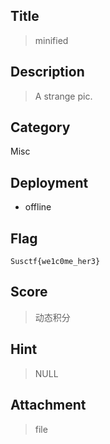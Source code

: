 ## Title

> minified

## Description

> A strange pic.

## Category

Misc

## Deployment

- offline

## Flag

`Susctf{we1c0me_her3}`

## Score

> 动态积分

## Hint

> NULL

## Attachment

> file